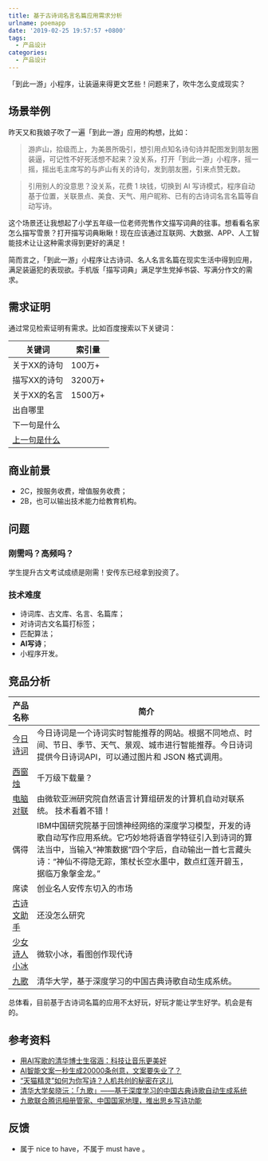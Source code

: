 ```yaml
---
title: 基于古诗词名言名篇应用需求分析
urlname: poemapp
date: '2019-02-25 19:57:57 +0800'
tags:
  - 产品设计
categories:
  - 产品设计
---
```


「到此一游」小程序，让装逼来得更文艺些！问题来了，吹牛怎么变成现实？  
  
## 场景举例  
  
昨天又和我娘子吹了一遍「到此一游」应用的构想，比如：  
  
> 游庐山，拾级而上，为美景所吸引，想引用点知名诗句诗并配图发到朋友圈装逼，可记性不好死活想不起来？没关系，打开「到此一游」小程序，摇一摇，摇出毛主席写的与庐山有关的诗句，发到朋友圈，引来点赞无数。  
  
> 引用别人的没意思？没关系，花费 1 块钱，切换到 AI 写诗模式，程序自动基于位置，关联景点、美食、天气、用户昵称、已有的古诗词名言名篇等自动写诗。  
  
这个场景还让我想起了小学五年级一位老师兜售作文描写词典的往事。想看看名家怎么描写雪景？打开描写词典瞅瞅！现在应该通过互联网、大数据、APP、人工智能技术让让这种需求得到更好的满足！  
  
简而言之，「到此一游」小程序让古诗词、名人名言名篇在现实生活中得到应用，满足装逼犯的表现欲。手机版「描写词典」满足学生党掉书袋、写满分作文的需求。  
  
  
## 需求证明  
  
通过常见检索证明有需求。比如百度搜索以下关键词：  
  
关键词|索引量  
--|--  
关于XX的诗句 | 100万+  
描写XX的诗句 | 3200万+  
关于XX的名言 | 1500万+  
出自哪里 |   
下一句是什么 |  
[上一句是什么](https://www.baidu.com/s?wd=%E4%B8%8A%E4%B8%80%E5%8F%A5%E6%98%AF%E4%BB%80%E4%B9%88&ie=UTF-8)|  
  
  
## 商业前景  
  
- 2C，按服务收费，增值服务收费；  
- 2B，也可以输出技术能力给教育机构。  
  
## 问题  
  
### 刚需吗？高频吗？   
  
学生提升古文考试成绩是刚需！安传东已经拿到投资了。  
  
### 技术难度  
  
- 诗词库、古文库、名言、名篇库；  
- 对诗词古文名篇打标签；  
- 匹配算法；  
- **AI写诗**；  
- 小程序开发。  
  
## 竞品分析  
  
产品名称|简介  
--|--  
[今日诗词](https://www.jinrishici.com/)|今日诗词是一个诗词实时智能推荐的网站。根据不同地点、时间、节日、季节、天气、景观、城市进行智能推荐。今日诗词提供今日诗词API，可以通过图片和 JSON 格式调用。  
 [西窗烛](http://www.xcz.im/)  |千万级下载量？  
 [电脑对联](http://duilian.msra.cn/app/couplet.aspx)  | 由微软亚洲研究院自然语言计算组研发的计算机自动对联系统。  技术看着不错！  
偶得 | IBM中国研究院基于回馈神经网络的深度学习模型，开发的诗歌自动写作应用系统。它巧妙地将语音学特征引入到诗词的算法当中，当输入“神策数据”四个字后，自动输出一首七言藏头诗：“神仙不得隐无踪，策杖长空水墨中，数点红莲开碧玉，据临万象搫金龙。”  
 席读 | 创业名人安传东切入的市场  
[古诗文助手](http://www.a-site.cn/article/805835.html) |  还没怎么研究  
[少女诗人小冰](https://poem.msxiaobing.com/) | 微软小冰，看图创作现代诗  
[九歌](https://jiuge.thunlp.cn/)| 清华大学，基于深度学习的中国古典诗歌自动生成系统。  
  
总体看，目前基于古诗词名篇的应用不太好玩，好玩才能让学生好学。机会是有的。  
  
## 参考资料  
  
- [用AI写歌的清华博士生宿涵：科技让音乐更美好](https://baijiahao.baidu.com/s?id=1608115520173864534&wfr=spider&for=pc)  
- [AI智能文案一秒生成20000条创意，文案要失业了？](https://zhuanlan.zhihu.com/p/38465195)  
- [“天猫精灵”如何为你写诗？人机共创的秘密在这儿](https://102.alibaba.com/detail/?id=180)  
- [清华大学矣晓沅：「九歌」——基于深度学习的中国古典诗歌自动生成系统](https://www.leiphone.com/news/201809/nkL0pOmRWT9yQhkr.html)  
- [九歌联合腾讯相册管家、中国国家地理，推出思乡写诗功能](https://www.weibo.com/6347645237/GANze1NDr)  
  
## 反馈  
  
- 属于 nice to have，不属于 must have 。  
